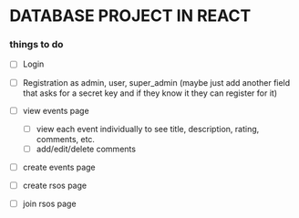 # DATABASE PROJECT IN REACT

### things to do
- [ ] Login
- [ ] Registration as admin, user, super_admin (maybe just add another field that asks for a secret key and if they know it they can register for it)
- [ ] view events page
  - [ ] view each event individually to see title, description, rating, comments, etc.
  - [ ] add/edit/delete comments
- [ ] create events page
- [ ] create rsos page
- [ ] join rsos page


